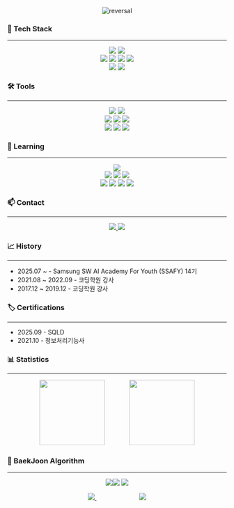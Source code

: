 <p align="center">
  <img src="https://capsule-render.vercel.app/api?type=rect&text=CodeLian&fontAlign=30&fontSize=30&desc=A%20developer%20who%20learns%20and%20grows.&descAlign=60&descAlignY=50&theme=cobalt" alt="reversal"/>
</p>


### 📌 Tech Stack
---
<p align="center">
  <img src="https://img.shields.io/badge/node.js-6DA55F?style=for-the-badge&logo=node.js&logoColor=white"> <!-- Node.js-->
  <img src="https://img.shields.io/badge/vuejs-%2335495e.svg?style=for-the-badge&logo=vuedotjs&logoColor=%234FC08D"> <!-- Vue.js-->
  <br>
  <img src="https://img.shields.io/badge/html5-%23E34F26.svg?style=for-the-badge&logo=html5&logoColor=white"> <!-- HTML-->
  <img src="https://img.shields.io/badge/java-%23ED8B00.svg?style=for-the-badge&logo=openjdk&logoColor=white"> <!-- 자바-->
  <img src="https://img.shields.io/badge/python-3670A0?style=for-the-badge&logo=python&logoColor=ffdd54"> <!-- Python-->
  <img src="https://img.shields.io/badge/javascript-%23323330.svg?style=for-the-badge&logo=javascript&logoColor=%23F7DF1E"> <!-- 자바스크립트-->
  <br>
  <img src="https://img.shields.io/badge/mysql-4479A1.svg?style=for-the-badge&logo=mysql&logoColor=white"> <!-- MySQL-->
  <img src="https://img.shields.io/badge/sqlite-%2307405e.svg?style=for-the-badge&logo=sqlite&logoColor=white"> <!-- SQLLite-->
</p>


### 🛠 Tools
---
<p align="center">
  <img src="https://img.shields.io/badge/Notion-%23000000.svg?style=for-the-badge&logo=notion&logoColor=white"> <!-- 노션 -->
  <img src="https://img.shields.io/badge/Slack-4A154B?style=for-the-badge&logo=slack&logoColor=white"> <!-- slack-->
  <br>
  <img src="https://img.shields.io/badge/git-%23F05033.svg?style=for-the-badge&logo=git&logoColor=white"> <!-- git-->
  <img src="https://img.shields.io/badge/github-%23121011.svg?style=for-the-badge&logo=github&logoColor=white"> <!-- github-->
  <img src="https://img.shields.io/badge/docker-%230db7ed.svg?style=for-the-badge&logo=docker&logoColor=white"> <!-- docker-->
  <br>
  <img src="https://img.shields.io/badge/IntelliJIDEA-000000.svg?style=for-the-badge&logo=intellij-idea&logoColor=white"> <!-- IntelliJ -->
  <img src="https://img.shields.io/badge/Visual%20Studio%20Code-0078d7.svg?style=for-the-badge&logo=visual-studio-code&logoColor=white"> <!-- VSCode -->
  <img src="https://img.shields.io/badge/Eclipse-FE7A16.svg?style=for-the-badge&logo=Eclipse&logoColor=white"> <!-- Eclipse  -->
</p>


### 🌱 Learning
---
<p align="center">
  <img src="https://img.shields.io/badge/spring-%236DB33F.svg?style=for-the-badge&logo=spring&logoColor=white"> <!-- Spring -->
  <br>
  <img src="https://img.shields.io/badge/MongoDB-%234ea94b.svg?style=for-the-badge&logo=mongodb&logoColor=white"> <!-- MongoDB -->
  <img src="https://img.shields.io/badge/redis-%23DD0031.svg?style=for-the-badge&logo=redis&logoColor=white"> <!-- Redis -->
  <img src="https://img.shields.io/badge/postgres-%23316192.svg?style=for-the-badge&logo=postgresql&logoColor=white"> <!-- Postgres -->
  <br>
  <img src="https://img.shields.io/badge/AWS-%23FF9900.svg?style=for-the-badge&logo=amazon-aws&logoColor=white"> <!-- AWS -->
  <img src="https://img.shields.io/badge/jira-%230A0FFF.svg?style=for-the-badge&logo=jira&logoColor=white"> <!-- Jira -->
  <img src="https://img.shields.io/badge/jenkins-%232C5263.svg?style=for-the-badge&logo=jenkins&logoColor=white"> <!-- Jenkins -->
  <img src="https://img.shields.io/badge/kubernetes-%23326ce5.svg?style=for-the-badge&logo=kubernetes&logoColor=white"> <!-- Kubernetes -->
</p>


### 📫 Contact
---
<p align="center">
  <a href="mailto:dev_codelian@naver.com">
    <img src="https://img.shields.io/badge/NAVER-03C75A?style=for-the-badge&logo=naver&logoColor=white"> <!-- 네이버 메일 -->
  </a>
  <a href="https://github.com/psmoon7304">
    <img src="https://img.shields.io/badge/github-%23121011.svg?style=for-the-badge&logo=github&logoColor=white"> <!-- 깃허브 연결 -->
  </a>
</p>


### 📈 History
---
  <ul>
    <li>2025.07 ~ - Samsung SW AI Academy For Youth (SSAFY) 14기</li>
    <li>2021.08 ~ 2022.09 - 코딩학원 강사</li>
    <li>2017.12 ~ 2019.12 - 코딩학원 강사</li>
  </ul>

  
### 🏷 Certifications
---
  <ul>
    <li>2025.09 - SQLD</li>
    <li>2021.10 - 정보처리기능사</li>
  </ul>


### 📊 Statistics
---
<p align="center">
  <img src="https://github-readme-stats.vercel.app/api?username=psmoon7304&show_icons=true&theme=ambient_gradient" height="150"/>
  &nbsp;&nbsp;&nbsp;&nbsp;&nbsp;&nbsp;&nbsp;&nbsp;&nbsp;&nbsp;&nbsp;&nbsp;
  <img src="https://github-readme-stats.vercel.app/api/top-langs/?username=anuraghazra&layout=compact&theme=ambient_gradient" height="150"/>
</p>


### 📖 BaekJoon Algorithm
---
<p align="center">
  <img src="https://img.shields.io/badge/Problem Solving Languages-%23121011?style=for-the-badge"><img src="https://img.shields.io/badge/java-%23ED8B00.svg?style=for-the-badge&logo=openjdk&logoColor=white">
  <img src="https://topsolved.mayonedev.com/api/boj?handle=dev_codelian&row=25&base_color=default">
</p>

<p align="center">
  <a href="https://solved.ac/dev_codelian">
      <img src="http://mazassumnida.wtf/api/v2/generate_badge?boj=dev_codelian"/>
  </a>
  &nbsp;&nbsp;&nbsp;&nbsp;&nbsp;&nbsp;&nbsp;&nbsp;&nbsp;&nbsp;&nbsp;&nbsp;&nbsp;&nbsp;&nbsp;&nbsp;&nbsp;&nbsp;&nbsp;&nbsp;&nbsp;&nbsp;&nbsp;&nbsp;
  <img src="http://mazandi.herokuapp.com/api?handle=dev_codelian&theme=cold"/>
</p>

<!--
**psmoon7304/psmoon7304** is a ✨ _special_ ✨ repository because its `README.md` (this file) appears on your GitHub profile.

Here are some ideas to get you started:

- 🔭 I’m currently working on ...
- 🌱 I’m currently learning ...
- 👯 I’m looking to collaborate on ...
- 🤔 I’m looking for help with ...
- 💬 Ask me about ...
- 📫 How to reach me: ...
- 😄 Pronouns: ...
- ⚡ Fun fact: ...
-->
